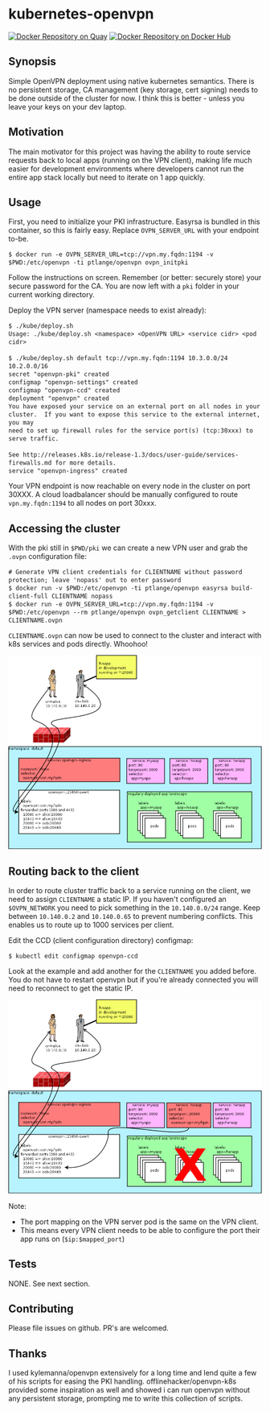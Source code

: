 kubernetes-openvpn
==================

[![Docker Repository on Quay](https://quay.io/repository/plange/openvpn/status "Docker Repository on Quay")](https://quay.io/repository/plange/openvpn)
[![Docker Repository on Docker Hub](https://img.shields.io/docker/automated/ptlange/openvpn.svg "Docker Repository on Docker Hub")](https://hub.docker.com/r/ptlange/openvpn/)

## Synopsis
Simple OpenVPN deployment using native kubernetes semantics. There is no persistent storage, CA management (key storage, cert signing) needs to be done outside of the cluster for now. I think this is better - unless you leave your keys on your dev laptop.

## Motivation
The main motivator for this project was having the ability to route service requests back to local apps (running on the VPN client), making life much easier for development environments where developers cannot run the entire app stack locally but need to iterate on 1 app quickly.

## Usage
First, you need to initialize your PKI infrastructure. Easyrsa is bundled in this container, so this is fairly easy. Replace `OVPN_SERVER_URL` with your endpoint to-be.
```
$ docker run -e OVPN_SERVER_URL=tcp://vpn.my.fqdn:1194 -v $PWD:/etc/openvpn -ti ptlange/openvpn ovpn_initpki
```
Follow the instructions on screen. Remember (or better: securely store) your secure password for the CA. You are now left with a `pki` folder in your current working directory.

Deploy the VPN server (namespace needs to exist already):
```
$ ./kube/deploy.sh
Usage: ./kube/deploy.sh <namespace> <OpenVPN URL> <service cidr> <pod cidr>

$ ./kube/deploy.sh default tcp://vpn.my.fqdn:1194 10.3.0.0/24 10.2.0.0/16
secret "openvpn-pki" created
configmap "openvpn-settings" created
configmap "openvpn-ccd" created
deployment "openvpn" created
You have exposed your service on an external port on all nodes in your
cluster.  If you want to expose this service to the external internet, you may
need to set up firewall rules for the service port(s) (tcp:30xxx) to serve traffic.

See http://releases.k8s.io/release-1.3/docs/user-guide/services-firewalls.md for more details.
service "openvpn-ingress" created
```

Your VPN endpoint is now reachable on every node in the cluster on port 30XXX. A cloud loadbalancer should be manually configured to route `vpn.my.fqdn:1194` to all nodes on port 30xxx.

## Accessing the cluster
With the pki still in `$PWD/pki` we can create a new VPN user and grab the `.ovpn` configuration file:

```
# Generate VPN client credentials for CLIENTNAME without password protection; leave 'nopass' out to enter password
$ docker run -v $PWD:/etc/openvpn -ti ptlange/openvpn easyrsa build-client-full CLIENTNAME nopass
$ docker run -e OVPN_SERVER_URL=tcp://vpn.my.fqdn:1194 -v $PWD:/etc/openvpn --rm ptlange/openvpn ovpn_getclient CLIENTNAME > CLIENTNAME.ovpn
```

`CLIENTNAME.ovpn` can now be used to connect to the cluster and interact with k8s services and pods directly. Whoohoo!

![One-way traffic](kube/routing1.png "Direct access to kubernetes services")


## Routing back to the client

In order to route cluster traffic back to a service running on the client, we need to assign `CLIENTNAME` a static IP. If you haven't configured an `$OVPN_NETWORK` you need to pick something in the `10.140.0.0/24` range. Keep between `10.140.0.2` and `10.140.0.65` to prevent numbering conflicts. This enables us to route up to 1000 services per client.

Edit the CCD (client configuration directory) configmap:
```
$ kubectl edit configmap openvpn-ccd
```
Look at the example and add another for the `CLIENTNAME` you added before. You do not have to restart openvpn but if you're already connected you will need to reconnect to get the static IP.

![Two-way traffic](kube/routing2.png "Direct access to the client from other kubernetes services!")

Note:
  * The port mapping on the VPN server pod is the same on the VPN client.
  * This means every VPN client needs to be able to configure the port their app runs on (`$ip:$mapped_port`)

## Tests
NONE. See next section.

## Contributing
Please file issues on github. PR's are welcomed.

## Thanks
I used kylemanna/openvpn extensively for a long time and lend quite a few of his scripts for easing the PKI handling. offlinehacker/openvpn-k8s provided some inspiration as well and showed i can run openvpn without any persistent storage, prompting me to write this collection of scripts.

